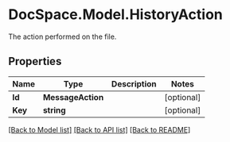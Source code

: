 # DocSpace.Model.HistoryAction
The action performed on the file.

## Properties

Name | Type | Description | Notes
------------ | ------------- | ------------- | -------------
**Id** | **MessageAction** |  | [optional] 
**Key** | **string** |  | [optional] 

[[Back to Model list]](../README.md#documentation-for-models) [[Back to API list]](../README.md#documentation-for-api-endpoints) [[Back to README]](../README.md)

